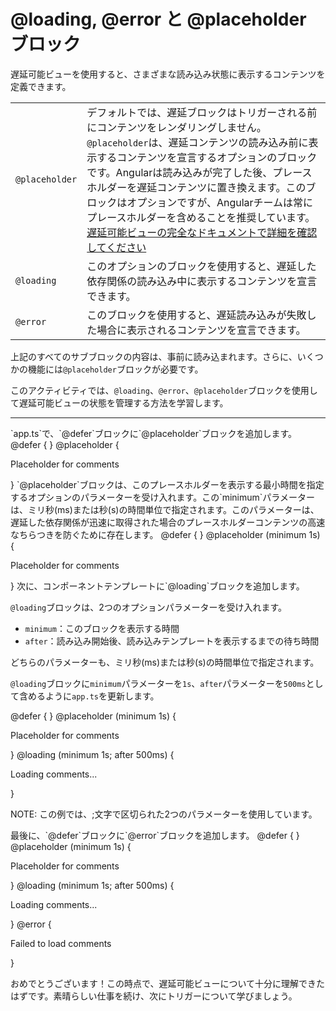 # @loading, @error と @placeholder ブロック

遅延可能ビューを使用すると、さまざまな読み込み状態に表示するコンテンツを定義できます。

<div class="docs-table docs-scroll-track-transparent">
  <table>
    <tr>
      <td><code>@placeholder</code></td>
      <td>
        デフォルトでは、遅延ブロックはトリガーされる前にコンテンツをレンダリングしません。<code>@placeholder</code>は、遅延コンテンツの読み込み前に表示するコンテンツを宣言するオプションのブロックです。Angularは読み込みが完了した後、プレースホルダーを遅延コンテンツに置き換えます。このブロックはオプションですが、Angularチームは常にプレースホルダーを含めることを推奨しています。
        <a href="https://angular.dev/guide/templates/defer#triggers" target="_blank">
          遅延可能ビューの完全なドキュメントで詳細を確認してください
        </a>
      </td>
    </tr>
    <tr>
      <td><code>@loading</code></td>
      <td>
        このオプションのブロックを使用すると、遅延した依存関係の読み込み中に表示するコンテンツを宣言できます。
      </td>
    </tr>
    <tr>
      <td><code>@error</code></td>
      <td>
        このブロックを使用すると、遅延読み込みが失敗した場合に表示されるコンテンツを宣言できます。
      </td>
    </tr>
  </table>
</div>

上記のすべてのサブブロックの内容は、事前に読み込まれます。さらに、いくつかの機能には<code>@placeholder</code>ブロックが必要です。

このアクティビティでは、<code>@loading</code>、<code>@error</code>、<code>@placeholder</code>ブロックを使用して遅延可能ビューの状態を管理する方法を学習します。

<hr>

<docs-workflow>

<docs-step title="`@placeholder`ブロックの追加">
`app.ts`で、`@defer`ブロックに`@placeholder`ブロックを追加します。

<docs-code language="angular-html" highlight="[3,4,5]">
@defer {
  <article-comments />
} @placeholder {
  <p>Placeholder for comments</p>
}
</docs-code>
</docs-step>

<docs-step title="`@placeholder`ブロックの構成">
`@placeholder`ブロックは、このプレースホルダーを表示する最小時間を指定するオプションのパラメーターを受け入れます。この`minimum`パラメーターは、ミリ秒(ms)または秒(s)の時間単位で指定されます。このパラメーターは、遅延した依存関係が迅速に取得された場合のプレースホルダーコンテンツの高速なちらつきを防ぐために存在します。

<docs-code language="angular-html" highlight="[3,4,5]">
@defer {
  <article-comments />
} @placeholder (minimum 1s) {
  <p>Placeholder for comments</p>
}
</docs-code>
</docs-step>

<docs-step title="`@loading`ブロックの追加">
次に、コンポーネントテンプレートに`@loading`ブロックを追加します。

`@loading`ブロックは、2つのオプションパラメーターを受け入れます。

* `minimum`：このブロックを表示する時間
* `after`：読み込み開始後、読み込みテンプレートを表示するまでの待ち時間

どちらのパラメーターも、ミリ秒(ms)または秒(s)の時間単位で指定されます。

`@loading`ブロックに`minimum`パラメーターを`1s`、`after`パラメーターを`500ms`として含めるように`app.ts`を更新します。

<docs-code language="angular-html" highlight="[5,6,7]">
@defer {
  <article-comments />
} @placeholder (minimum 1s) {
  <p>Placeholder for comments</p>
} @loading (minimum 1s; after 500ms) {
  <p>Loading comments...</p>
}
</docs-code>

NOTE: この例では、;文字で区切られた2つのパラメーターを使用しています。

</docs-step>

<docs-step title="`@error`ブロックの追加">
最後に、`@defer`ブロックに`@error`ブロックを追加します。

<docs-code language="angular-html" highlight="[7,8,9]">
@defer {
  <article-comments />
} @placeholder (minimum 1s) {
  <p>Placeholder for comments</p>
} @loading (minimum 1s; after 500ms) {
  <p>Loading comments...</p>
} @error {
  <p>Failed to load comments</p>
}
</docs-code>
</docs-step>
</docs-workflow>

おめでとうございます！この時点で、遅延可能ビューについて十分に理解できたはずです。素晴らしい仕事を続け、次にトリガーについて学びましょう。
